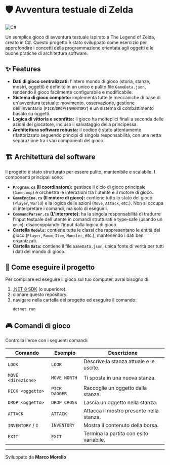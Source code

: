 # 🛡️ Avventura testuale di Zelda
![C#](https://img.shields.io/badge/c%23-%23239120.svg?style=for-the-badge&logo=c-sharp&logoColor=white)

Un semplice gioco di avventura testuale ispirato a The Legend of Zelda, creato in C#. Questo progetto è stato sviluppato come esercizio per approfondire i concetti della programmazione orientata agli oggetti e le buone pratiche di architettura software.

## ✨ Features
* **Dati di gioco centralizzati:** l'intero mondo di gioco (storia, stanze, mostri, oggetti) è definito in un unico e pulito file `GameData.json`, rendendo il gioco facilmente configurabile e modificabile.
* **Sistema di gioco completo:** implementa tutte le meccaniche di base di un'avventura testuale: movimento, osservazione, gestione dell'inventario (`PICK`/`DROP`/`INVENTORY`) e un sistema di combattimento basato su oggetti.
* **Logica di vittoria e sconfitta:** il gioco ha molteplici finali a seconda delle azioni del giocatore, incluso il salvataggio della principessa.
* **Architettura software robusta:** il codice è stato attentamente rifattorizzato seguendo principi di singola responsabilità, con una netta separazione tra i vari componenti del gioco.

## 🏗️ Architettura del software
Il progetto è stato strutturato per essere pulito, mantenibile e scalabile. I componenti principali sono:
* **`Program.cs` (Il coordinatore):** gestisce il ciclo di gioco principale (`GameLoop`) e orchestra le interazioni tra l'utente e il motore di gioco.
* **`GameEngine.cs` (Il motore di gioco):** contiene tutto lo stato del gioco (`Player`, `World`) e la logica delle azioni (`Move`, `Attack`, etc.). Non si occupa di interpretare i comandi, ma solo di eseguirli.
* **`CommandParser.cs` (L'interprete):** ha la singola responsabilità di tradurre l'input testuale dell'utente in comandi strutturati e type-safe (usando un `enum`), disaccoppiando l'input dalla logica di gioco.
* **Cartella `Models`:** contiene tutte le classi che rappresentano le entità del gioco (`Player`, `Room`, `Item`, `Monster`, etc.), mantenendo i dati ben organizzati.
* **Cartella `Data`:** contiene il file `GameData.json`, unica fonte di verità per tutti i dati del mondo di gioco.

## 🚀 Come eseguire il progetto
Per compilare ed eseguire il gioco sul tuo computer, avrai bisogno di:
1.  [.NET 8 SDK](https://dotnet.microsoft.com/download/dotnet/8.0) (o superiore).
2.  clonare questo repository.
3.  navigare nella cartella del progetto ed eseguire il comando:
    ```bash
    dotnet run
    ```

## 🎮 Comandi di gioco
Controlla l'eroe con i seguenti comandi:

| Comando             | Esempio             | Descrizione                               |
| ------------------- | ------------------- | ----------------------------------------- |
| `LOOK`              | `LOOK`              | Descrive la stanza attuale e le uscite.   |
| `MOVE <direzione>`  | `MOVE NORTH`        | Ti sposta in una nuova stanza.            |
| `PICK <oggetto>`    | `PICK DAGGER`       | Raccoglie un oggetto dalla stanza.        |
| `DROP <oggetto>`    | `DROP CROSS`        | Lascia un oggetto nella stanza.           |
| `ATTACK`            | `ATTACK`            | Attacca il mostro presente nella stanza.  |
| `INVENTORY` / `I`   | `INVENTORY`         | Mostra il contenuto della borsa.          |
| `EXIT`              | `EXIT`              | Termina la partita con esito variabile.   |

---
Sviluppato da **Marco Morello**